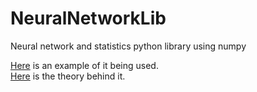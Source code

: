 # NeuralNetworkLib

Neural network and statistics python library using numpy

[Here](https://github.com/artainmo/multilayer_perceptron) is an example of it being used.<br>
[Here](https://github.com/artainmo/neural-networks) is the theory behind it.
